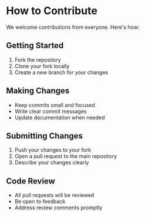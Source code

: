 # How to Contribute

We welcome contributions from everyone. Here's how:

## Getting Started
1. Fork the repository
2. Clone your fork locally
3. Create a new branch for your changes

## Making Changes
- Keep commits small and focused
- Write clear commit messages
- Update documentation when needed

## Submitting Changes
1. Push your changes to your fork
2. Open a pull request to the main repository
3. Describe your changes clearly

## Code Review
- All pull requests will be reviewed
- Be open to feedback
- Address review comments promptly
